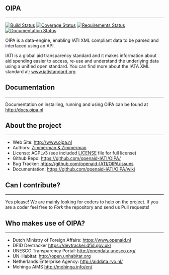 ## OIPA
--------
[![Build Status](https://travis-ci.org/zimmerman-zimmerman/OIPA.svg?branch=develop)](https://travis-ci.org/zimmerman-zimmerman/OIPA)
[![Coverage Status](https://coveralls.io/repos/zimmerman-zimmerman/OIPA/badge.svg?branch=develop&service=github)](https://coveralls.io/github/zimmerman-zimmerman/OIPA?branch=develop)
[![Requirements Status](https://requires.io/github/zimmerman-zimmerman/OIPA/requirements.svg?branch=develop)](https://requires.io/github/zimmerman-zimmerman/OIPA/requirements/?branch=develop)
[![Documentation Status](https://readthedocs.org/projects/oipa-docs/badge/?version=latest)](http://docs.oipa.nl/en/latest/?badge=latest)

OIPA is a data-engine, enabling IATI XML compliant data to be parsed and interfaced using an API.

IATI is a global aid transparency standard and it makes information about aid spending easier to access, re-use and understand the underlying data using a unified open standard. You can find more about the IATA XML standard at: <a href="http://www.iatistandard.org" target="_blank">www.iatistandard.org</a>


## Documentation
--------

Documentation on installing, running and using OIPA can be found at <a href="http://docs.oipa.nl" target="_blank">http://docs.oipa.nl</a>


## About the project
--------
* Web Site:         <a href="http://www.oipa.nl" target="_blank">http://www.oipa.nl</a>
* Authors:          <a href="https://www.zimmermanzimmerman.nl/" target="_blank">Zimmerman & Zimmerman</a>
* License:          AGPLv3 (see included <a href="https://github.com/openaid-IATI/OIPA/blob/master/LICENSE.MD" target="_blank">LICENSE</a> file for full license)
* Github Repo:      <a href="https://github.com/openaid-IATI/OIPA/" target="_blank">https://github.com/openaid-IATI/OIPA/</a>
* Bug Tracker:      <a href="https://github.com/openaid-IATI/OIPA/issues" target="_blank">https://github.com/openaid-IATI/OIPA/issues</a>
* Documentation:    <a href="https://github.com/openaid-IATI/OIPA/wiki" target="_blank">https://github.com/openaid-IATI/OIPA/wiki</a>


## Can I contribute?
--------

Yes please! We are mainly looking for coders to help on the project. If you are a coder feel free to *Fork* the repository and send us Pull requests!

## Who makes use of OIPA?
--------
* Dutch Ministry of Foreign Affairs:         <a href="https://www.openaid.nl" target="_blank">https://www.openaid.nl</a>
* DFID Devtracker                            <a href="https://devtracker.dfid.gov.uk" target="_blank">https://devtracker.dfid.gov.uk/</a>
* UNESCO Transparency Portal:                <a href="http://opendata.unesco.org/" target="_blank">http://opendata.unesco.org/</a>
* UN-Habitat:                                <a href="http://open.unhabitat.org" target="_blank">http://open.unhabitat.org</a>
* Netherlands Enterprise Agency:             <a href="http://aiddata.rvo.nl" target="_blank">http://aiddata.rvo.nl/</a>
* Mohinga AIMS                               <a href="http://mohinga.info/en/" target="_blank">http://mohinga.info/en/</a>



